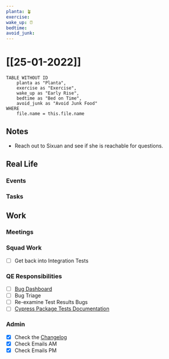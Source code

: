 ```yaml
---
planta: 🪴
exercise: 
wake_up: ⏰
bedtime: 
avoid_junk: 
---
```

# [[25-01-2022]]
```dataview
TABLE WITHOUT ID
	planta as "Planta",
	exercise as "Exercise",
	wake_up as "Early Rise",
	bedtime as "Bed on Time",
	avoid_junk as "Avoid Junk Food"
WHERE
	file.name = this.file.name
```
## Notes
- Reach out to Sixuan and see if she is reachable for questions.
## Real Life
### Events
### Tasks
## Work
### Meetings
### Squad Work
- [ ] Get back into Integration Tests
### QE Responsibilities
- [ ] [Bug Dashboard](https://user-testing.atlassian.net/jira/dashboards/10161)
- [ ] Bug Triage
- [ ] Re-examine Test Results Bugs
- [ ] [Cypress Package Tests Documentation](https://user-testing.atlassian.net/browse/QE-367)
### Admin
- [x] Check the [Changelog](https://user-testing.atlassian.net/wiki/spaces/CHANGELOG/pages/2251096206/The+Changelog)
- [x] Check Emails AM
- [x] Check Emails PM
